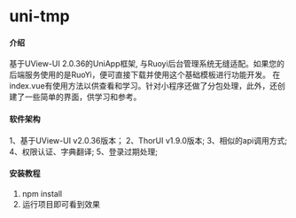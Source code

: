 # uni-tmp

#### 介绍

基于UView-UI 2.0.36的UniApp框架, 与Ruoyi后台管理系统无缝适配。如果您的后端服务使用的是RuoYi，便可直接下载并使用这个基础模板进行功能开发。
在index.vue有使用方法以供查看和学习。针对小程序还做了分包处理，此外，还创建了一些简单的界面，供学习和参考。

#### 软件架构
1、基于UView-UI v2.0.36版本；
2、ThorUI v1.9.0版本;
3、相似的api调用方式;
4、权限认证、字典翻译;
5、登录过期处理;

#### 安装教程

1.  npm install
2.  运行项目即可看到效果

